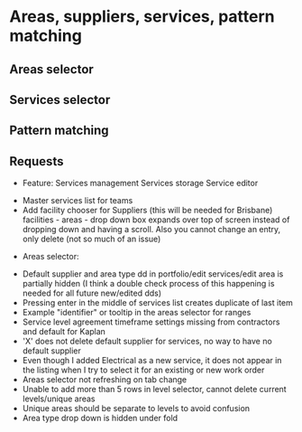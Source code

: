 # Areas, suppliers, services, pattern matching

## Areas selector

## Services selector

## Pattern matching

## Requests

* Feature: Services management
Services storage
Service editor
- Master services list for teams
- Add facility chooser for Suppliers (this will be needed for Brisbane)
facilities - areas - drop down box expands over top of screen instead of dropping down and having a scroll. Also you cannot change an entry, only delete (not so much of an issue)


* Areas selector:
- Default supplier and area type dd in portfolio/edit services/edit area is partially hidden (I think a double check process of this happening is needed for all future new/edited dds)
- Pressing enter in the middle of services list creates duplicate of last item
- Example "identifier" or tooltip in the areas selector for ranges
- Service level agreement timeframe settings missing from contractors and default for Kaplan
- 'X' does not delete default supplier for services, no way to have no default supplier
- Even though I added Electrical as a new service, it does not appear in the listing when I try to select it for an existing or new work order
- Areas selector not refreshing on tab change
- Unable to add more than 5 rows in level selector, cannot delete current levels/unique areas
- Unique areas should be separate to levels to avoid confusion
- Area type drop down is hidden under fold

